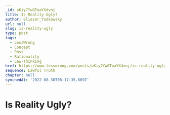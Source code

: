 ```yaml
---
_id: oKiy7YwGToaYXdvnj
title: Is Reality Ugly?
author: Eliezer_Yudkowsky
url: null
slug: is-reality-ugly
type: post
tags:
  - LessWrong
  - Concept
  - Post
  - Rationality
  - Law-Thinking
href: https://www.lesswrong.com/posts/oKiy7YwGToaYXdvnj/is-reality-ugly
sequence: Lawful Truth
chapter: null
synchedAt: '2022-08-30T08:17:35.669Z'
---
```


# Is Reality Ugly?
